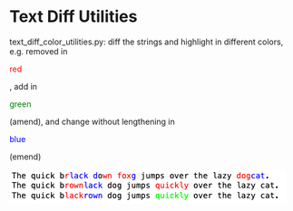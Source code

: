 # Text Diff Utilities

text_diff_color_utilities.py: diff the strings and highlight in different colors, e.g. removed in <p style="color:red;">red</p>, add in <p style="color:green;">green</p> (amend), and change without lengthening in <p style="color:blue;">blue</p> (emend)


![text_diff_color_utilities](text_diff_color_utilities.png)